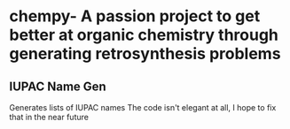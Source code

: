 # chempy- A passion project to get better at organic chemistry through generating retrosynthesis problems
## IUPAC Name Gen 
Generates lists of IUPAC names 
The code isn't elegant at all, I hope to fix that in the near future
